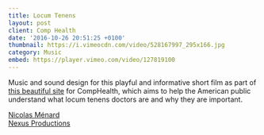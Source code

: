 ```yaml
---
title: Locum Tenens
layout: post
client: Comp Health
date: '2016-10-26 20:51:25 +0100'
thumbnail: https://i.vimeocdn.com/video/528167997_295x166.jpg
category: Music
embed: https://player.vimeo.com/video/127819100
---
```


Music and sound design for this playful and informative short film as part of [this beautiful site](http://www.locumstory.com/) for CompHealth, which aims to help the American public understand what locum tenens doctors are and why they are important.

[](https://vimeo.com/calebwood/swapmeet#t=374s)

[Nicolas Ménard](http://nicolasmenard.com/)  
[Nexus Productions](http://www.nexusproductions.com/)
